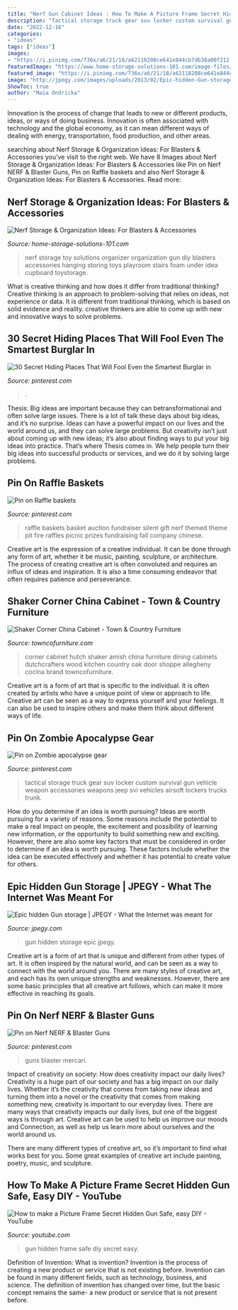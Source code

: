 ```yaml
---
title: "Nerf Gun Cabinet Ideas : How To Make A Picture Frame Secret Hidden Gun Safe, Easy Diy"
description: "Tactical storage truck gear suv locker custom survival gun vehicle weapon accessories weapons jeep svi vehicles airsoft lockers trucks trunk"
date: "2022-12-16"
categories:
- "ideas"
tags: ["ideas"]
images:
- "https://i.pinimg.com/736x/a6/21/18/a62118208ce641e844cb7db38a00f212.jpg"
featuredImage: "https://www.home-storage-solutions-101.com/image-files/nerf-storage-chad.jpg"
featured_image: "https://i.pinimg.com/736x/a6/21/18/a62118208ce641e844cb7db38a00f212.jpg"
image: "http://jpegy.com/images/uploads/2013/02/Epic-hidden-Gun-storage.jpg"
ShowToc: true
author: "Maia Ondricka"
---
```



Innovation is the process of change that leads to new or different products, ideas, or ways of doing business. Innovation is often associated with technology and the global economy, as it can mean different ways of dealing with energy, transportation, food production, and other areas.

	

		
searching about Nerf Storage &amp; Organization Ideas: For Blasters &amp; Accessories you've visit to the right web. We have 8 Images about Nerf Storage &amp; Organization Ideas: For Blasters &amp; Accessories like Pin on Nerf NERF &amp; Blaster Guns, Pin on Raffle baskets and also Nerf Storage &amp; Organization Ideas: For Blasters &amp; Accessories. Read more:
		
    
## Nerf Storage &amp; Organization Ideas: For Blasters &amp; Accessories

<img loading=lazy src="https://www.home-storage-solutions-101.com/image-files/nerf-storage-chad.jpg" onerror="this.onerror=null;this.src='https://tse4.mm.bing.net/th?id=OIP.rQUxil7XwgWZ6u2PBlKVtQHaQS&amp;pid=15.1';" alt="Nerf Storage &amp; Organization Ideas: For Blasters &amp; Accessories">

_Source: home-storage-solutions-101.com_

>nerf storage toy solutions organizer organization gun diy blasters accessories hanging storing toys playroom stairs foam under idea cupboard toystorage. 

	

What is creative thinking and how does it differ from traditional thinking?
Creative thinking is an approach to problem-solving that relies on ideas, not experience or data. It is different from traditional thinking, which is based on solid evidence and reality. creative thinkers are able to come up with new and innovative ways to solve problems.

    
## 30 Secret Hiding Places That Will Fool Even The Smartest Burglar In

<img loading=lazy src="https://i.pinimg.com/736x/2d/ff/a1/2dffa149db4f2602bd92323cb352b3e4.jpg" onerror="this.onerror=null;this.src='https://tse4.mm.bing.net/th?id=OIP.vnABCv7tPfn2stkv9W9YYAHaLH&amp;pid=15.1';" alt="30 Secret Hiding Places That Will Fool Even the Smartest Burglar in">

_Source: pinterest.com_

>. 

	

Thesis: Big ideas are important because they can betransformational and often solve large issues.
There is a lot of talk these days about big ideas, and it’s no surprise. Ideas can have a powerful impact on our lives and the world around us, and they can solve large problems. But creativity isn’t just about coming up with new ideas; it’s also about finding ways to put your big ideas into practice. That’s where Thesis comes in. We help people turn their big ideas into successful products or services, and we do it by solving large problems.

    
## Pin On Raffle Baskets

<img loading=lazy src="https://i.pinimg.com/736x/78/3b/0d/783b0dbec3137a2a95a3d0256a6052b5.jpg" onerror="this.onerror=null;this.src='https://tse1.mm.bing.net/th?id=OIP.m4IO6btCe90Vep1Q-Rp_8AHaJ3&amp;pid=15.1';" alt="Pin on Raffle baskets">

_Source: pinterest.com_

>raffle baskets basket auction fundraiser silent gift nerf themed theme pit fire raffles picnic prizes fundraising fall company chinese. 

	

Creative art is the expression of a creative individual. It can be done through any form of art, whether it be music, painting, sculpture, or architecture. The process of creating creative art is often convoluted and requires an influx of ideas and inspiration. It is also a time consuming endeavor that often requires patience and perseverance.

    
## Shaker Corner China Cabinet - Town &amp; Country Furniture

<img loading=lazy src="https://www.towncofurniture.com/wp-content/uploads/2012/10/880-Shaker-Corner-Cabinet.jpg" onerror="this.onerror=null;this.src='https://tse4.mm.bing.net/th?id=OIP.lZESs9IwRrwdUQLHnd0CcgHaKU&amp;pid=15.1';" alt="Shaker Corner China Cabinet - Town &amp; Country Furniture">

_Source: towncofurniture.com_

>corner cabinet hutch shaker amish china furniture dining cabinets dutchcrafters wood kitchen country oak door shoppe allegheny cocina brand towncofurniture. 

	

Creative art is a form of art that is specific to the individual. It is often created by artists who have a unique point of view or approach to life. Creative art can be seen as a way to express yourself and your feelings. It can also be used to inspire others and make them think about different ways of life.

    
## Pin On Zombie Apocalypse Gear

<img loading=lazy src="https://i.pinimg.com/736x/56/60/fa/5660fabc83b1d581094aec91e3036910--tactical-truck-tactical-survival.jpg" onerror="this.onerror=null;this.src='https://tse1.mm.bing.net/th?id=OIP.saaPdVwoclen8dzNwkMOFwHaE7&amp;pid=15.1';" alt="Pin on Zombie apocalypse gear">

_Source: pinterest.com_

>tactical storage truck gear suv locker custom survival gun vehicle weapon accessories weapons jeep svi vehicles airsoft lockers trucks trunk. 

	

How do you determine if an idea is worth pursuing?
Ideas are worth pursuing for a variety of reasons. Some reasons include the potential to make a real impact on people, the excitement and possibility of learning new information, or the opportunity to build something new and exciting. However, there are also some key factors that must be considered in order to determine if an idea is worth pursuing. These factors include whether the idea can be executed effectively and whether it has potential to create value for others.

    
## Epic Hidden Gun Storage | JPEGY - What The Internet Was Meant For

<img loading=lazy src="http://jpegy.com/images/uploads/2013/02/Epic-hidden-Gun-storage.jpg" onerror="this.onerror=null;this.src='https://tse1.mm.bing.net/th?id=OIP.v6XO8ovvwp8GHbAf0gwVIAHaL8&amp;pid=15.1';" alt="Epic hidden Gun storage | JPEGY - What the Internet was meant for">

_Source: jpegy.com_

>gun hidden storage epic jpegy. 

	

Creative art is a form of art that is unique and different from other types of art. It is often inspired by the natural world, and can be seen as a way to connect with the world around you. There are many styles of creative art, and each has its own unique strengths and weaknesses. However, there are some basic principles that all creative art follows, which can make it more effective in reaching its goals.

    
## Pin On Nerf NERF &amp; Blaster Guns

<img loading=lazy src="https://i.pinimg.com/736x/a6/21/18/a62118208ce641e844cb7db38a00f212.jpg" onerror="this.onerror=null;this.src='https://tse3.mm.bing.net/th?id=OIP.0wCIWagnrgLyoD1whrgniQHaLo&amp;pid=15.1';" alt="Pin on Nerf NERF &amp; Blaster Guns">

_Source: pinterest.com_

>guns blaster mercari. 

	

Impact of creativity on society: How does creativity impact our daily lives?
Creativity is a huge part of our society and has a big impact on our daily lives. Whether it’s the creativity that comes from taking new ideas and turning them into a novel or the creativity that comes from making something new, creativity is important to our everyday lives.
There are many ways that creativity impacts our daily lives, but one of the biggest ways is through art. Creative art can be used to help us improve our moods and Connection, as well as help us learn more about ourselves and the world around us.

There are many different types of creative art, so it’s important to find what works best for you. Some great examples of creative art include painting, poetry, music, and sculpture.

    
## How To Make A Picture Frame Secret Hidden Gun Safe, Easy DIY - YouTube

<img loading=lazy src="https://i.ytimg.com/vi/inYF7f6Rkmk/maxresdefault.jpg" onerror="this.onerror=null;this.src='https://tse3.mm.bing.net/th?id=OIP.sUnyGs3koS4HURavzwqkCAHaEK&amp;pid=15.1';" alt="How to make a Picture Frame Secret Hidden Gun Safe, easy DIY - YouTube">

_Source: youtube.com_

>gun hidden frame safe diy secret easy. 

	

Definition of Invention: What is invention?
Invention is the process of creating a new product or service that is not existing before. Invention can be found in many different fields, such as technology, business, and science. The definition of invention has changed over time, but the basic concept remains the same- a new product or service that is not present before.

